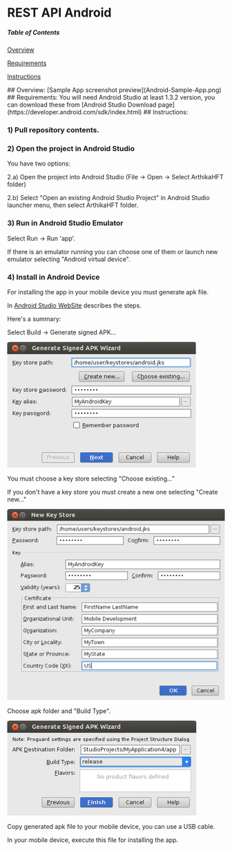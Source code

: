 # REST API Android
##### Table of Contents 
[Overview](#Overview) 

[Requirements](#requirements) 

[Instructions](#Instructions) 

<a name="Overview"/>
## Overview:
<a name="Requirements"/>
[Sample App screenshot preview](Android-Sample-App.png)

<a name="Requirements"/>
## Requirements:
You will need Android Studio at least 1.3.2 version, you can download these from
[Android Studio Download page](https://developer.android.com/sdk/index.html)

<a name="Instructions"/>
## Instructions:

### 1) Pull repository contents.

### 2) Open the project in Android Studio
You have two options:

2.a) Open the project into Android Studio (File -> Open -> Select ArthikaHFT folder)

2.b) Select "Open an existing Android Studio Project" in Android Studio launcher menu, then select ArthikaHFT folder.

### 3) Run in Android Studio Emulator

Select Run -> Run 'app'.

If there is an emulator running you can choose one of them or launch new emulator selecting "Android virtual device".

### 4) Install in Android Device

For installing the app in your mobile device you must generate apk file.

In [Android Studio WebSite](https://developer.android.com/tools/publishing/app-signing.html) describes the steps.

Here's a summary:

Select Build -> Generate signed APK...

![Sample App screenshot preview](signstudio1.png)

You must choose a key store selecting "Choose existing..."

If you don't have a key store you must create a new one selecting "Create new..."

![Sample App screenshot preview](signstudio2.png)

Choose apk folder and "Build Type".

![Sample App screenshot preview](signstudio3.png)

Copy generated apk file to your mobile device, you can use a USB cable.

In your mobile device, execute this file for installing the app.



